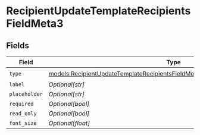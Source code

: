 # RecipientUpdateTemplateRecipientsFieldMeta3


## Fields

| Field                                                                                                                                                                      | Type                                                                                                                                                                       | Required                                                                                                                                                                   | Description                                                                                                                                                                |
| -------------------------------------------------------------------------------------------------------------------------------------------------------------------------- | -------------------------------------------------------------------------------------------------------------------------------------------------------------------------- | -------------------------------------------------------------------------------------------------------------------------------------------------------------------------- | -------------------------------------------------------------------------------------------------------------------------------------------------------------------------- |
| `type`                                                                                                                                                                     | [models.RecipientUpdateTemplateRecipientsFieldMetaTemplatesRecipientsResponseType](../models/recipientupdatetemplaterecipientsfieldmetatemplatesrecipientsresponsetype.md) | :heavy_check_mark:                                                                                                                                                         | N/A                                                                                                                                                                        |
| `label`                                                                                                                                                                    | *Optional[str]*                                                                                                                                                            | :heavy_minus_sign:                                                                                                                                                         | N/A                                                                                                                                                                        |
| `placeholder`                                                                                                                                                              | *Optional[str]*                                                                                                                                                            | :heavy_minus_sign:                                                                                                                                                         | N/A                                                                                                                                                                        |
| `required`                                                                                                                                                                 | *Optional[bool]*                                                                                                                                                           | :heavy_minus_sign:                                                                                                                                                         | N/A                                                                                                                                                                        |
| `read_only`                                                                                                                                                                | *Optional[bool]*                                                                                                                                                           | :heavy_minus_sign:                                                                                                                                                         | N/A                                                                                                                                                                        |
| `font_size`                                                                                                                                                                | *Optional[float]*                                                                                                                                                          | :heavy_minus_sign:                                                                                                                                                         | N/A                                                                                                                                                                        |
